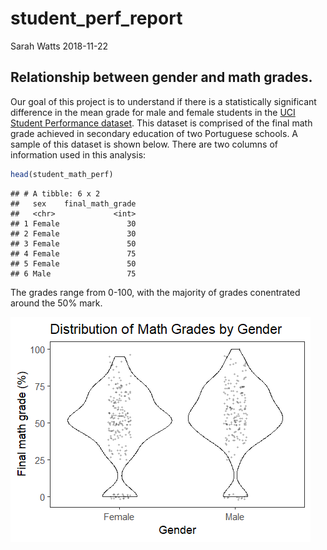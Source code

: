 student\_perf\_report
================
Sarah Watts
2018-11-22

Relationship between gender and math grades.
--------------------------------------------

Our goal of this project is to understand if there is a statistically significant difference in the mean grade for male and female students in the [UCI Student Performance dataset](https://archive.ics.uci.edu/ml/datasets/Student+Performance). This dataset is comprised of the final math grade achieved in secondary education of two Portuguese schools. A sample of this dataset is shown below. There are two columns of information used in this analysis:

``` r
head(student_math_perf)
```

    ## # A tibble: 6 x 2
    ##   sex    final_math_grade
    ##   <chr>             <int>
    ## 1 Female               30
    ## 2 Female               30
    ## 3 Female               50
    ## 4 Female               75
    ## 5 Female               50
    ## 6 Male                 75

The grades range from 0-100, with the majority of grades conentrated around the 50% mark.

![](../results/violin-student-math-perf.png)
